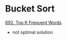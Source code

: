 # Bucket Sort

[692. Top K Frequent Words](../../projects/leetcode-python/leetcode_692_top_k_frequent_words_by_bucket_sort.py)
- not optimal solution
